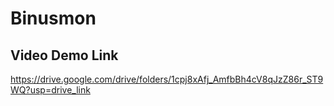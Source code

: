 # Binusmon
## Video Demo Link
https://drive.google.com/drive/folders/1cpj8xAfj_AmfbBh4cV8qJzZ86r_ST9WQ?usp=drive_link
